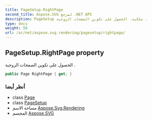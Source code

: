 ```yaml
---
title: PageSetup.RightPage
second_title: Aspose.SVG لمرجع .NET API
description: PageSetup ملكية. الحصول على تكوين الصفحات الزوجية .
type: docs
weight: 50
url: /ar/net/aspose.svg.rendering/pagesetup/rightpage/
---
```

## PageSetup.RightPage property

الحصول على تكوين الصفحات الزوجية .

```csharp
public Page RightPage { get; }
```

### أنظر أيضا

* class [Page](../../../aspose.svg.drawing/page/)
* class [PageSetup](../)
* مساحة الاسم [Aspose.Svg.Rendering](../../pagesetup/)
* المجسم [Aspose.SVG](../../../)


